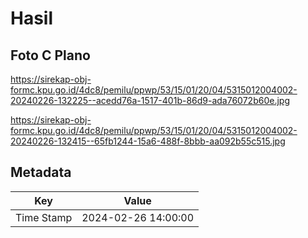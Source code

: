 # Hasil

## Foto C Plano

https://sirekap-obj-formc.kpu.go.id/4dc8/pemilu/ppwp/53/15/01/20/04/5315012004002-20240226-132225--acedd76a-1517-401b-86d9-ada76072b60e.jpg

https://sirekap-obj-formc.kpu.go.id/4dc8/pemilu/ppwp/53/15/01/20/04/5315012004002-20240226-132415--65fb1244-15a6-488f-8bbb-aa092b55c515.jpg


## Metadata

| Key        | Value               |
| ---------- | ------------------- |
| Time Stamp | 2024-02-26 14:00:00 |



